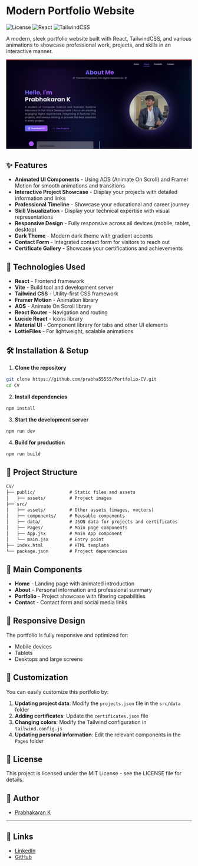 # Modern Portfolio Website

![License](https://img.shields.io/badge/license-MIT-blue.svg)
![React](https://img.shields.io/badge/React-18.x-61DAFB)
![TailwindCSS](https://img.shields.io/badge/Tailwind-3.x-38B2AC)

A modern, sleek portfolio website built with React, TailwindCSS, and various animations to showcase professional work, projects, and skills in an interactive manner.

![Portfolio Screenshot](CV/public/image.png)


## ✨ Features

- **Animated UI Components** - Using AOS (Animate On Scroll) and Framer Motion for smooth animations and transitions
- **Interactive Project Showcase** - Display your projects with detailed information and links
- **Professional Timeline** - Showcase your educational and career journey
- **Skill Visualization** - Display your technical expertise with visual representations
- **Responsive Design** - Fully responsive across all devices (mobile, tablet, desktop)
- **Dark Theme** - Modern dark theme with gradient accents
- **Contact Form** - Integrated contact form for visitors to reach out
- **Certificate Gallery** - Showcase your certifications and achievements

## 🚀 Technologies Used

- **React** - Frontend framework
- **Vite** - Build tool and development server
- **Tailwind CSS** - Utility-first CSS framework
- **Framer Motion** - Animation library
- **AOS** - Animate On Scroll library
- **React Router** - Navigation and routing
- **Lucide React** - Icons library
- **Material UI** - Component library for tabs and other UI elements
- **LottieFiles** - For lightweight, scalable animations

## 🛠️ Installation & Setup

1. **Clone the repository**

```bash
git clone https://github.com/prabha55555/Portfolio-CV.git
cd CV
```

2. **Install dependencies**

```bash
npm install
```

3. **Start the development server**

```bash
npm run dev
```

4. **Build for production**

```bash
npm run build
```

## 📁 Project Structure

```
CV/
├── public/             # Static files and assets
│   ├── assets/         # Project images
├── src/
│   ├── assets/         # Other assets (images, vectors)
│   ├── components/     # Reusable components
│   ├── data/           # JSON data for projects and certificates
│   ├── Pages/          # Main page components
│   ├── App.jsx         # Main App component
│   └── main.jsx        # Entry point
├── index.html          # HTML template
└── package.json        # Project dependencies
```

## 🧩 Main Components

- **Home** - Landing page with animated introduction
- **About** - Personal information and professional summary
- **Portfolio** - Project showcase with filtering capabilities
- **Contact** - Contact form and social media links

## 📱 Responsive Design

The portfolio is fully responsive and optimized for:
- Mobile devices
- Tablets
- Desktops and large screens

## 🎨 Customization

You can easily customize this portfolio by:

1. **Updating project data**: Modify the `projects.json` file in the `src/data` folder
2. **Adding certificates**: Update the `certificates.json` file
3. **Changing colors**: Modify the Tailwind configuration in `tailwind.config.js`
4. **Updating personal information**: Edit the relevant components in the `Pages` folder

## 📄 License

This project is licensed under the MIT License - see the LICENSE file for details.

## 👤 Author

- [Prabhakaran K](https://github.com/prabha55555)

---

## 🔗 Links

- [LinkedIn](https://www.linkedin.com/in/prabhakaran-kpr/)
- [GitHub](https://github.com/prabha55555/)


